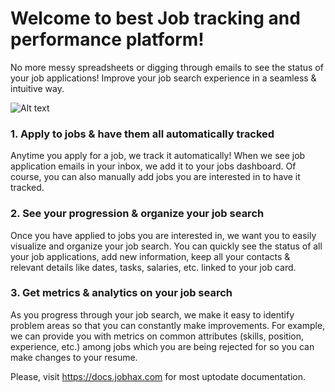 # Welcome to best Job tracking and performance platform!

No more messy spreadsheets or digging through emails to see the status of your job applications!
Improve your job search experience in a seamless & intuitive way.

![Alt text](/img/header.png?raw=true "Unique features")

### 1. Apply to jobs & have them all automatically tracked
Anytime you apply for a job, we track it automatically! When we see job application emails in your inbox, we add it to your jobs dashboard. Of course, you can also manually add jobs you are interested in to have it tracked.

### 2. See your progression & organize your job search
Once you have applied to jobs you are interested in, we want you to easily visualize and organize your job search. You can quickly see the status of all your job applications, add new information, keep all your contacts & relevant details like dates, tasks, salaries, etc. linked to your job card.

### 3. Get metrics & analytics on your job search
As you progress through your job search, we make it easy to identify problem areas so that you can constantly make improvements. For example, we can provide you with metrics on common attributes (skills, position, experience, etc.) among jobs which you are being rejected for so you can make changes to your resume.

Please, visit https://docs.jobhax.com for most uptodate documentation.
